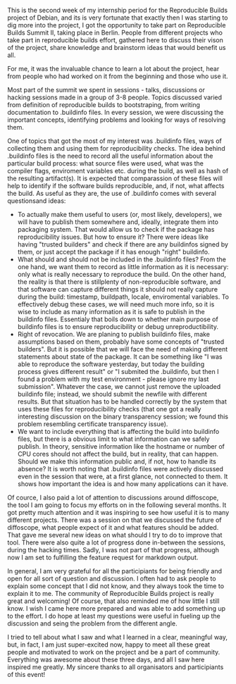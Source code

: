 This is the second week of my internship period for the Reproducible Builds project of Debian, and its is very fortunate that exactly then I was starting to dig more into the project, I got the opportunity to take part on Reproducible Builds Summit II, taking place in Berlin. People from different projects who take part in reproducible builds effort, gathered here to discuss their vison of the project, share knowledge and brainstorm ideas that would benefit us all.

For me, it was the invaluable chance to learn a lot about the project, hear from people who had worked on it from the beginning and those who use it.

Most part of the summit we spent in sessions - talks, discussions or hacking sessions made in a group of 3-8 people. Topics discussed varied from definition of reproducible builds to bootstraping, from writing documentation to .buildinfo files. In every session, we were discussing the important concepts, identifying problems and looking for ways of resolving them. 

One of topics that got the most of my interest was .buildinfo files, ways of collecting them and using them for reproducibility checks.
The idea behind .buildinfo files is the need to record all the useful information about the particular build process: what source files were used, what was the compiler flags, enviroment variables etc. during the build, as well as hash of the resulting artifact(s). It is expected that comparassion of these files will help to identify if the software builds reproducible, and, if not, what affects the build.
As useful as they are, the use of .buildinfo comes with several questionsand ideas:
 * To actually make them useful to users (or, most likely, developers), we will have to publish them somewhere and, ideally, integrate them into packaging system. That would allow us to check if the package has reproducibility issues. But how to ensure it? There were ideas like having "trusted builders" and check if there are any buildinfos signed by them, or just accept the package if it has enough "right" buildinfo.
 * What should and should not be included in the .buildinfo files? From the one hand, we want them to record as little information as it is necessary: only what is really necessary to reproduce the build. On the other hand, the reality is that there is stillplenty of non-reproducible software, and that software can capture different things it should not really capture during the build: timestamp, buildpath, locale, enviromental variables. To effectively debug these cases, we will need much more info, so it is wise to include as many information as it is safe to publish in the buildinfo files. Essentialy that boils down to whether main purpose of buildinfo files is to ensure reproducibility or debug unreproductibility.
 * Right of revocation. We are planing to publish buildinfo files, make assumptions based on them, probably have some concepts of "trusted builders". But it is possible that we will face the need of making different statements about state of the package. It can be something like "I was able to reproduce the software yesterday, but today the building process gives different result" or "I submited the .buildinfo, but then I found a problem with my test environment - please ignore my last submission". Whatever the case, we cannot just remove the uploaded buildinfo file; instead, we should submit the newfile with different results. But that situation has to be handled correctly by the system that uses these files for reproducibility checks (that one got a really interesting discussion on the binary transparency session; we found this problem resembling certificate transparency issue).
 * We want to include everything that is affecting the build into buildinfo files, but there is a obvious limit to what information can we safely publish. In theory, sensitive information like the hostname or number of CPU cores should not affect the build, but in reality, that can happen. Should we make this information public and, if not, how to handle its absence?
It is worth noting that .buildinfo files were actively discussed even in the session that were, at a first glance, not connected to them. It shows how important the idea is and how many applications can it have.

Of cource, I also paid a lot of attention to discussions around diffoscope, the tool I am going to focus my efforts on in the following several months. It got pretty much attention and it was inspiring to see how useful it is to many different projects. There was a session on that we discussed the future of diffoscope, what people expect of it and what features should be added. That gave me several new ideas on what should I try to do to improve that tool. There were also quite a lot of progress done in-between the sessions, during the hacking times. Sadly, I was not part of that progress, although now I am set to fulfilling the feature request for markdown output.

In general, I am very grateful for all the participiants for being friendly and open for all sort of question and discussion. I often had to ask people to explain some concept that I did not know, and they always took the time to explain it to me. The community of Reproducible Builds project is really great and welcoming!
Of course, that also reminded me of how little I still know. I wish I came here more prepared and was able to add something up to the effort. I do hope at least my questions were useful in fueling up the discussion and seing the problem from the different angle.

I tried to tell about what I saw and what I learned in a clear, meaningful way, but, in fact, I am just super-excited now, happy to meet all these great people and motivated to work on the project and be a part of community. Everything was awesome about these three days, and all I saw here inspired me greatly.
My sincere thanks to all organisators and participiants of this event!
